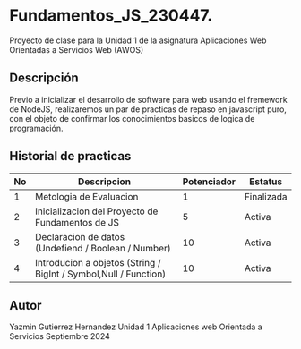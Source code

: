 # Fundamentos_JS_230447.
Proyecto de clase para la Unidad 1 de la asignatura Aplicaciones Web Orientadas a Servicios Web (AWOS)
## Descripción
Previo a inicializar el desarrollo de software para web usando el fremework de NodeJS, realizaremos un  par de practicas de repaso en javascript puro, con el objeto de confirmar los conocimientos basicos de logica de programación.
## Historial de practicas
|No|Descripcion|Potenciador|Estatus|
|--|--|--|--|
|1|Metologia de Evaluacion|1|Finalizada|
|2|Inicializacion del Proyecto de Fundamentos de JS|5|Activa|
|3|Declaracion de datos (Undefiend / Boolean / Number)|10|Activa|
|4|Introducion a objetos (String  / BigInt /  Symbol,Null / Function)|10|Activa|
## Autor 
Yazmin Gutierrez Hernandez
Unidad 1
Aplicaciones web Orientada a Servicios
Septiembre 2024